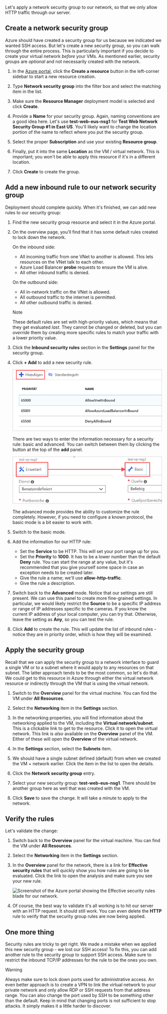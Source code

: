 Let's apply a network security group to our network, so that we only allow HTTP traffic through our server.

## Create a network security group

Azure should have created a security group for us because we indicated we wanted SSH access. But let's create a new security group, so you can walk through the entire process. This is particularly important if you decide to create your virtual network _before_ your VMs. As mentioned earlier, security groups are _optional_ and not necessarily created with the network.

1. In the [Azure portal](https://portal.azure.com?azure-portal=true), click the **Create a resource** button in the left-corner sidebar to start a new resource creation.

1. Type **Network security group** into the filter box and select the matching item in the list.

1. Make sure the **Resource Manager** deployment model is selected and click **Create**.

1. Provide a **Name** for your security group. Again, naming conventions are a good idea here. Let's use **test-web-eus-nsg1** for **Test Web Network Security Group #1 in East US**. You'll likely want to change the location portion of the name to reflect where you put the security group.

1. Select the proper **Subscription** and use your existing **Resource group**.

1. Finally, put it into the same **Location** as the VM / virtual network. This is important; you won't be able to apply this resource if it's in a different location.

1. Click **Create** to create the group.

## Add a new inbound rule to our network security group

Deployment should complete quickly. When it's finished, we can add new rules to our security group:

1. Find the new security group resource and select it in the Azure portal.

1. On the overview page, you'll find that it has some default rules created to lock down the network.

    On the inbound side:

    - All incoming traffic from one VNet to another is allowed. This lets resources on the VNet talk to each other.
    - Azure Load Balancer **probe** requests to ensure the VM is alive.
    - All other inbound traffic is denied.  

    On the outbound side:  
    - All in-network traffic on the VNet is allowed.
    - All outbound traffic to the internet is permitted.
    - All other outbound traffic is denied.

    > [!NOTE]  
    > These default rules are set with high-priority values, which means that they get evaluated _last_. They cannot be changed or deleted, but you can _override_ them by creating more specific rules to match your traffic with a lower priority value.

1. Click the **Inbound security rules** section in the **Settings** panel for the security group.

1. Click **+ Add** to add a new security rule.

    ![Screenshot of the Azure portal showing the inbound security rules settings with the Add button highlighted.](../media/8-add-rule.png)

    There are two ways to enter the information necessary for a security rule: basic and advanced. You can switch between them by clicking the button at the top of the **add** panel.

    ![A pair of screenshots of the Azure portal showing the toggle between Basic and Advanced rule input, with an arrow linking between the two states of the toggle button highlighted.](../media/8-advanced-create-rule.png)

    The advanced mode provides the ability to customize the rule completely. However, if you need to configure a known protocol, the basic mode is a bit easier to work with.

1. Switch to the basic mode.

1. Add the information for our HTTP rule:

    - Set the **Service** to be HTTP. This will set your port range up for you.
    - Set the **Priority** to **1000**. It has to be a lower number than the default **Deny** rule. You can start the range at any value, but it's recommended that you give yourself some space in case an exception needs to be created later.
    - Give the rule a name; we'll use **allow-http-traffic**.
    - Give the rule a description.

1. Switch back to the **Advanced** mode. Notice that our settings are still present. We can use this panel to create more fine-grained settings. In particular, we would likely restrict the **Source** to be a specific IP address or range of IP addresses specific to the cameras. If you know the current IP address of your local computer, you can try that. Otherwise, leave the setting as **Any**, so you can test the rule.

1. Click **Add** to create the rule. This will update the list of inbound rules - notice they are in priority order, which is how they will be examined.

## Apply the security group

Recall that we can apply the security group to a network interface to guard a single VM or to a subnet where it would apply to any resources on that subnet. The latter approach tends to be the most common, so let's do that. We could get to this resource in Azure through either the virtual network resource or indirectly through the VM that is using the virtual network.

1. Switch to the **Overview** panel for the virtual machine. You can find the VM under **All Resources**.

1. Select the **Networking** item in the **Settings** section.

1. In the networking properties, you will find information about the networking applied to the VM, including the **Virtual network/subnet**. This is a clickable link to get to the resource. Click it to open the virtual network. This link is _also_ available on the **Overview** panel of the VM. Either of these will open the **Overview** of the virtual network.

1. In the **Settings** section, select the **Subnets** item.

1. We should have a single subnet defined (default) from when we created the VM + network earlier. Click the item in the list to open the details.

1. Click the **Network security group** entry.

1. Select your new security group: **test-web-eus-nsg1**. There should be another group here as well that was created with the VM.

1. Click **Save** to save the change. It will take a minute to apply to the network.

## Verify the rules

Let's validate the change:

1. Switch back to the **Overview** panel for the virtual machine. You can find the VM under **All Resources**.

1. Select the **Networking** item in the **Settings** section.

1. In the **Overview** panel for the network, there is a link for **Effective security rules** that will quickly show you how rules are going to be evaluated. Click the link to open the analysis and make sure you see your new rule.

    ![Screenshot of the Azure portal showing the Effective security rules blade for our network.](../media/8-effective-rules.png)

1. Of course, the best way to validate it's all working is to hit our server with an HTTP request. It should still work. You can even delete the **HTTP** rule to verify that the security group rules are now being applied.

## One more thing

Security rules are tricky to get right. We made a mistake when we applied this new security group - we lost our SSH access! To fix this, you can add another rule to the security group to support SSH access. Make sure to restrict the inbound TCP/IP addresses for the rule to be the ones you own.

> [!WARNING]  
> Always make sure to lock down ports used for administrative access. An even better approach is to create a VPN to link the virtual network to your private network and only allow RDP or SSH requests from that address range. You can also change the port used by SSH to be something other than the default. Keep in mind that changing ports is not sufficient to stop attacks. It simply makes it a little harder to discover.